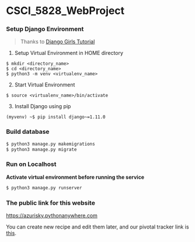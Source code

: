 # CSCI_5828_WebProject

### Setup Django Environment

> Thanks to [Django Girls Tutorial](https://tutorial.djangogirls.org/en/installation/)

1. Setup Virtual Environment in HOME directory
```
$ mkdir <directory_name>
$ cd <directory_name>
$ python3 -m venv <virtualenv_name>
```

2. Start Virtual Environment
```
$ source <virtualenv_name>/bin/activate
```

3. Install Django using pip
```
(myvenv) ~$ pip install django~=1.11.0
```

### Build database

```bash
$ python3 manage.py makemigrations
$ python3 manage.py migrate
```


### Run on Localhost

**Activate virtual environment before running the service**

```bash
$ python3 manage.py runserver
```

### The public link for this website
https://azurisky.pythonanywhere.com


You can create new recipe and edit them later, and our pivotal tracker link is [this](https://www.pivotaltracker.com/n/projects/2156952).
